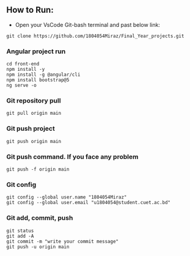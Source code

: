 



## How to Run:
- Open your VsCode Git-bash terminal and past below link:
```
git clone https://github.com/1804054Miraz/Final_Year_projects.git
```
### Angular project run
```
cd front-end
npm install -y
npm install -g @angular/cli
npm install bootstrap@5
ng serve -o
```
### Git repository pull
```
git pull origin main
```
### Git push project
```
git push origin main
```
### Git push command. If you face any problem 
```
git push -f origin main
```
### Git config
```
git config --global user.name "1804054Miraz"
git config --global user.email "u1804054@student.cuet.ac.bd"
```
### Git add, commit, push
```
git status
git add -A
git commit -m "write your commit message"
git push -u origin main
```

